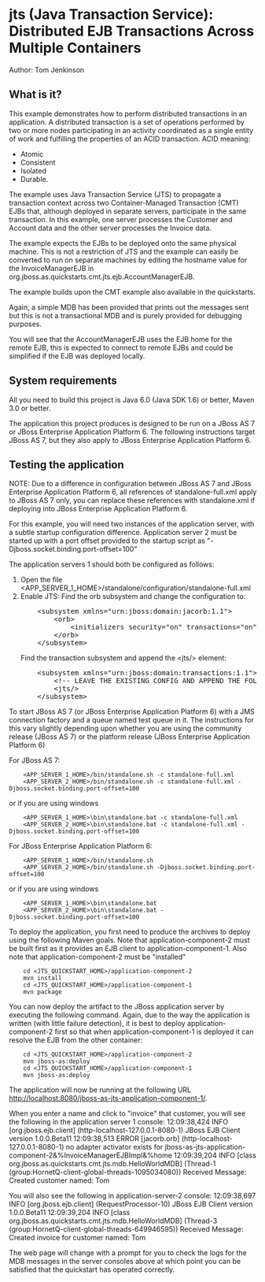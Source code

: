 jts (Java Transaction Service): Distributed EJB Transactions Across Multiple Containers 
======================================================================================
Author: Tom Jenkinson

What is it?
-----------

This example demonstrates how to perform distributed transactions in an application. A 
distributed transaction is a set of operations performed by two or more nodes 
participating in an activity coordinated as a single entity of work and fulfilling
the properties of an ACID transaction. ACID meaning:

* Atomic
* Consistent
* Isolated
* Durable.

The example uses Java Transaction Service (JTS) to propagate a transaction context across 
two Container-Managed Transaction (CMT) EJBs that, although deployed in separate servers,
participate in the same transaction. In this example, one server processes the 
Customer and Account data and the other server processes the Invoice data.

The example expects the EJBs to be deployed onto the same physical machine. This is not a 
restriction of JTS and the example can easily be converted to run on separate machines by 
editing the hostname value for the InvoiceManagerEJB in org.jboss.as.quickstarts.cmt.jts.ejb.AccountManagerEJB.

The example builds upon the CMT example also available in the quickstarts. 

Again, a simple MDB has been provided that prints out the messages sent but this is not a 
transactional MDB and is purely provided for debugging purposes.

You will see that the AccountManagerEJB uses the EJB home for the remote EJB, this is expected
to connect to remote EJBs and could be simplified if the EJB was deployed locally.


System requirements
-------------------

All you need to build this project is Java 6.0 (Java SDK 1.6) or better, Maven 3.0 or better.

The application this project produces is designed to be run on a JBoss AS 7 or JBoss Enterprise Application Platform 6. 
The following instructions target JBoss AS 7, but they also apply to JBoss Enterprise Application Platform 6.


Testing the application
-------------------------

NOTE: Due to a difference in configuration between JBoss AS 7 and JBoss Enterprise Application Platform 6, all references of standalone-full.xml
apply to JBoss AS 7 only, you can replace these references with standalone.xml if deploying into JBoss Enterprise Application Platform 6.


For this example, you will need two instances of the application server, with a subtle startup 
configuration difference. Application server 2 must be started up with a port offset provided
to the startup script as "-Djboss.socket.binding.port-offset=100"

The application servers 1 should both be configured as follows:

1.	Open the file <APP_SERVER_1_HOME>/standalone/configuration/standalone-full.xml
2.	Enable JTS:
    Find the orb subsystem and change the configuration to:
    <pre>
        &lt;subsystem xmlns="urn:jboss:domain:jacorb:1.1"&gt;
            &lt;orb&gt;
                &lt;initializers security="on" transactions="on"/&gt;
            &lt;/orb&gt;
        &lt;/subsystem&gt;
    </pre>
    Find the transaction subsystem and append the &lt;jts/&gt; element:
    <pre>
        &lt;subsystem xmlns="urn:jboss:domain:transactions:1.1"&gt;
            &lt;!-- LEAVE THE EXISTING CONFIG AND APPEND THE FOLLOWING --&gt;
            &lt;jts/&gt;
        &lt;/subsystem&gt;
    </pre>

To start JBoss AS 7 (or JBoss Enterprise Application Platform 6) with a JMS connection factory and a queue named test queue in it. The instructions
for this vary slightly depending upon whether you are using the community release (JBoss AS 7) or the platform release (JBoss Enterprise Application Platform 6)

For JBoss AS 7:

		<APP_SERVER_1_HOME>/bin/standalone.sh -c standalone-full.xml
		<APP_SERVER_2_HOME>/bin/standalone.sh -c standalone-full.xml -Djboss.socket.binding.port-offset=100

or if you are using windows

		<APP_SERVER_1_HOME>\bin\standalone.bat -c standalone-full.xml
		<APP_SERVER_2_HOME>\bin\standalone.bat -c standalone-full.xml -Djboss.socket.binding.port-offset=100

For JBoss Enterprise Application Platform 6:

		<APP_SERVER_1_HOME>/bin/standalone.sh
		<APP_SERVER_2_HOME>/bin/standalone.sh -Djboss.socket.binding.port-offset=100

or if you are using windows

		<APP_SERVER_1_HOME>\bin\standalone.bat
		<APP_SERVER_2_HOME>\bin\standalone.bat -Djboss.socket.binding.port-offset=100


To deploy the application, you first need to produce the archives to deploy using
the following Maven goals. Note that application-component-2 must be built first as it provides an EJB client
to application-component-1. Also note that application-component-2 must be "installed"

		cd <JTS_QUICKSTART_HOME>/application-component-2
		mvn install
		cd <JTS_QUICKSTART_HOME>/application-component-1
		mvn package
		
You can now deploy the artifact to the JBoss application server by executing the following command. Again, due to the way the 
application is written (with little failure detection), it is best to deploy application-component-2 first
so that when application-component-1 is deployed it can resolve the EJB from the other container: 
		
		cd <JTS_QUICKSTART_HOME>/application-component-2
		mvn jboss-as:deploy
		cd <JTS_QUICKSTART_HOME>/application-component-1
		mvn jboss-as:deploy

The application will now be running at the following URL <http://localhost:8080/jboss-as-jts-application-component-1/>.

When you enter a name and click to "invoice" that customer, you will see the following in the application server 1 console:
12:09:38,424 INFO  [org.jboss.ejb.client] (http-localhost-127.0.0.1-8080-1) JBoss EJB Client version 1.0.0.Beta11
12:09:38,513 ERROR [jacorb.orb] (http-localhost-127.0.0.1-8080-1) no adapter activator exists for jboss-as-jts-application-component-2&%InvoiceManagerEJBImpl&%home
12:09:39,204 INFO  [class org.jboss.as.quickstarts.cmt.jts.mdb.HelloWorldMDB] (Thread-1 (group:HornetQ-client-global-threads-1095034080)) Received Message: Created customer named: Tom

You will also see the following in application-server-2 console:
12:09:38,697 INFO  [org.jboss.ejb.client] (RequestProcessor-10) JBoss EJB Client version 1.0.0.Beta11
12:09:39,204 INFO  [class org.jboss.as.quickstarts.cmt.jts.mdb.HelloWorldMDB] (Thread-3 (group:HornetQ-client-global-threads-649946595)) Received Message: Created invoice for customer named: Tom

The web page will change with a prompt for you to check the logs for the MDB messages in the server consoles above at which point you can be satisfied that the quickstart
has operated correctly.
